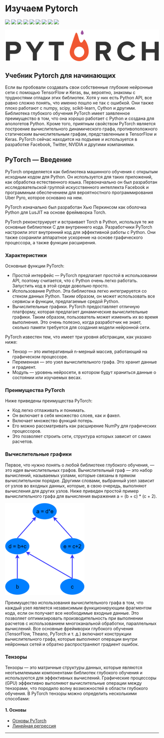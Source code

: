 # Изучаем Pytorch
<p>
  <img  src="https://img.shields.io/github/stars/BEPb/pytorch_tutorial" />
  <img src="https://img.shields.io/github/contributors/BEPb/pytorch_tutorial" />
  <img src="https://img.shields.io/github/last-commit/BEPb/pytorch_tutorial" />
  <img src="https://visitor-badge.laobi.icu/badge?page_id=BEPb.pytorch_tutorial" />
  <img src="https://img.shields.io/github/languages/count/BEPb/pytorch_tutorial" />
  <img src="https://img.shields.io/github/languages/top/BEPb/pytorch_tutorial" />

  <img src="https://img.shields.io/badge/license-MIT-blue.svg?color=f64152" />
  <img  src="https://img.shields.io/github/issues/BEPb/pytorch_tutorial" />
  <img  src="https://img.shields.io/github/issues-pr/BEPb/pytorch_tutorial" />
</p>


![GUI](../img/pytorch.png)


## Учебник Pytorch для начинающих
Если вы пробовали создавать свои собственные глубокие нейронные сети с помощью TensorFlow и Keras, вы, вероятно, 
знакомы с трудностями отладки этих библиотек. Хотя у них есть Python API, все равно сложно понять, что именно пошло 
не так с ошибкой. Они также плохо работают с numpy, scipy, scikit-learn, Cython и другими. Библиотека глубокого 
обучения PyTorch имеет заявленное преимущество в том, что она хорошо работает с Python и создана для апологетов 
Python. Кроме того, приятным свойством PyTorch является построение вычислительного динамического графа, 
противоположного статическим вычислительным графам, представленным в TensorFlow и Keras. PyTorch сейчас находится на 
подъеме и используется в разработке Facebook, Twitter, NVIDIA и другими компаниями.      

## PyTorch — Введение
PyTorch определяется как библиотека машинного обучения с открытым исходным кодом для Python. Он используется для 
таких приложений, как обработка естественного языка. Первоначально он был разработан исследовательской группой 
искусственного интеллекта Facebook и программным обеспечением для вероятностного программирования Uber Pyro, которое 
основано на нем.   

PyTorch изначально был разработан Хью Перкинсом как оболочка Python для LusJIT на основе фреймворка Torch.

PyTorch реконструирует и встраивает Torch в Python, используя те же основные библиотеки C для внутреннего кода. 
Разработчики PyTorch настроили этот внутренний код для эффективной работы с Python. Они также сохранили аппаратное 
ускорение на основе графического процессора, а также функции расширения.   


### Характеристики
Основные функции PyTorch:
- Простой интерфейс — PyTorch предлагает простой в использовании API, поэтому считается, что с Python очень легко 
работать. Запустить код в этой среде довольно просто.
- Использование Python. Эта библиотека легко интегрируется со стеком данных Python. Таким образом, он может 
   использовать все сервисы и функции, предлагаемые средой Python.
- Вычислительные графики. PyTorch предоставляет отличную платформу, которая предлагает динамические вычислительные 
 графики. Таким образом, пользователь может изменить их во время выполнения. Это очень полезно, когда разработчик 
  не знает, сколько памяти требуется для создания модели нейронной сети.

PyTorch известен тем, что имеет три уровня абстракции, как указано ниже:
- Тензор — это императивный n-мерный массив, работающий на графическом процессоре.
- Переменная — это узел вычислительного графа. Это хранит данные и градиент.
- Модуль — уровень нейросети, в котором будут храниться данные о состоянии или изучаемых весах.

### Преимущества PyTorch
Ниже приведены преимущества PyTorch:

- Код легко отлаживать и понимать.
- Он включает в себя множество слоев, как и факел.
- Включает множество функций потерь.
- Его можно рассматривать как расширение NumPy для графических процессоров.
- Это позволяет строить сети, структура которых зависит от самих расчетов.


### Вычислительные графики
Первое, что нужно понять о любой библиотеке глубокого обучения, — это идея вычислительных графов. Вычислительный 
граф — это набор вычислений, называемых узлами, которые связаны в прямом вычислительном порядке. Другими словами, 
выбранный узел зависит от узлов во входных данных, которые, в свою очередь, выполняют вычисления для других узлов. 
Ниже приведен простой пример вычислительного графа для вычисления выражения a = (b + c) * (c + 2). 

![GUI](../img/1.png)

Преимущество использования вычислительного графа в том, что каждый узел является независимым функционирующим 
фрагментом кода, если он получает все необходимые входные данные. Это позволяет оптимизировать производительность 
при выполнении расчетов с использованием многоканальной обработки, параллельных вычислений. Все основные фреймворки 
глубокого обучения (TensorFlow, Theano, PyTorch и т. д.) включают конструкции вычислительного графа, которые 
выполняют операции внутри нейронных сетей и обратно распространяют градиент ошибок. 

### Тензоры
Тензоры — это матричные структуры данных, которые являются неотъемлемыми компонентами библиотек глубокого обучения и 
используются для эффективных вычислений. Графические процессоры (GPU) эффективно выполняют вычислительные операции 
между тензорами, что породило волну возможностей в области глубокого обучения. В PyTorch тензоры можно определить 
несколькими способами:   

#### 1. Основы
* [Основы PyTorch](https://github.com/BEPb/pytorch_tutorial/01_основы/11_Основы_PyTorch/main.py)
* [Линейная регрессия](https://github.com/BEPb/pytorch_tutorial/01_основы/12_Линейная_регрессия/main.py)


____
